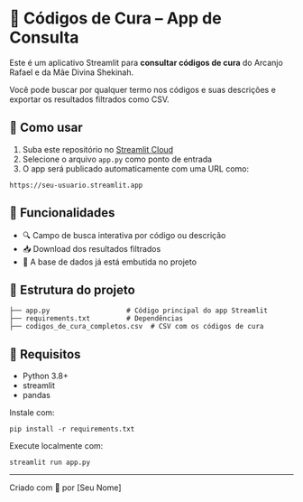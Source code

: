 
# 🌟 Códigos de Cura – App de Consulta

Este é um aplicativo Streamlit para **consultar códigos de cura** do Arcanjo Rafael e da Mãe Divina Shekinah.

Você pode buscar por qualquer termo nos códigos e suas descrições e exportar os resultados filtrados como CSV.

## 🚀 Como usar

1. Suba este repositório no [Streamlit Cloud](https://streamlit.io/cloud)
2. Selecione o arquivo `app.py` como ponto de entrada
3. O app será publicado automaticamente com uma URL como:

```
https://seu-usuario.streamlit.app
```

## 🧠 Funcionalidades

- 🔍 Campo de busca interativa por código ou descrição
- 📥 Download dos resultados filtrados
- 💚 A base de dados já está embutida no projeto

## 📁 Estrutura do projeto

```
├── app.py                   # Código principal do app Streamlit
├── requirements.txt         # Dependências
├── codigos_de_cura_completos.csv  # CSV com os códigos de cura
```

## 📌 Requisitos

- Python 3.8+
- streamlit
- pandas

Instale com:

```
pip install -r requirements.txt
```

Execute localmente com:

```
streamlit run app.py
```

---

Criado com 💫 por [Seu Nome]
